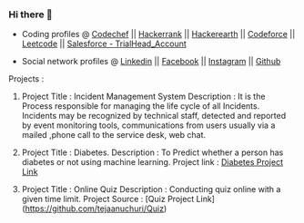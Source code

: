 ### Hi there 👋

<!--
**tejaanuchuri/tejaanuchuri** is a ✨ _special_ ✨ repository because its `README.md` (this file) appears on your GitHub profile.

Here are some ideas to get you started:

- 🔭 I’m currently working on ...
- 🌱 I’m currently learning ...
- 👯 I’m looking to collaborate on ...
- 🤔 I’m looking for help with ...
- 💬 Ask me about ...
- 📫 How to reach me: ...
- 😄 Pronouns: ...
- ⚡ Fun fact: ...
-->


- Coding profiles      @    [Codechef](https://www.codechef.com/users/tejaanuchuri)   ||  [Hackerrank](https://www.hackerrank.com/315175710010_CSE?hr_r=1)   || [Hackerearth](https://www.hackerearth.com/@tejaanuchuri)    ||    [Codeforce](https://codeforces.com/profile/tejaanuchuri)   ||   [Leetcode](https://leetcode.com/tejaanuchuri/)  || [Salesforce - TrialHead_Account](https://trailblazer.me/id/anuchuriteja) 

- Social network profiles @ [Linkedin](https://www.linkedin.com/in/tejaanuchuri/)    ||     [Facebook](https://www.facebook.com/ANUCHURITEJA/)    ||   [Instagram](https://www.instagram.com/teja_anuchuri/)   || [Github](https://github.com/tejaanuchuri/tejaanuchuri)



Projects :

1. Project Title : Incident Management System 
   Description : It is the Process responsible for managing the life cycle of all Incidents. Incidents may be recognized by technical staff, detected and reported by
                 event monitoring tools, communications from users usually via a mailed ,phone call to the service desk, web chat.
                
2. Project Title  : Diabetes.
   Description    : To Predict whether a person has diabetes or not using machine learning.
   Project link   : [Diabetes Project Link](https://github.com/tejaanuchuri/Diabetes)
   
3. Project Title  : Online Quiz
   Description    : Conducting quiz online with a given time limit.
   Project Source : [Quiz Project Link] (https://github.com/tejaanuchuri/Quiz)
   
   
